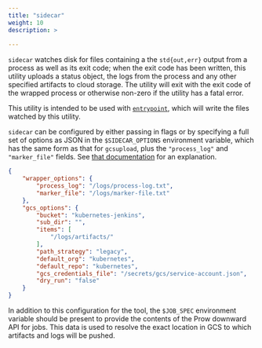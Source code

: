 ```yaml
---
title: "sidecar"
weight: 10
description: >
  
---
```


`sidecar` watches disk for files containing a the `std{out,err}` output from a process as well as
its exit code; when the exit code has been written, this utility uploads a status object, the logs
from the process and any other specified artifacts to cloud storage. The utility will exit with the
exit code of the wrapped process or otherwise non-zero if the utility has a fatal error.

This utility is intended to be used with [`entrypoint`](/docs/components/pod-utilities/entrypoint/), which will
write the files watched by this utility.

`sidecar` can be configured by either passing in flags or by specifying a full set of options
as JSON in the `$SIDECAR_OPTIONS` environment variable, which has the same form as that for
`gcsupload`, plus the `"process_log"` and `"marker_file"` fields. See
[that documentation](/docs/components/optional/gcsupload/) for an explanation.

```json
{
    "wrapper_options": {
        "process_log": "/logs/process-log.txt",
        "marker_file": "/logs/marker-file.txt"
    },
    "gcs_options": {
        "bucket": "kubernetes-jenkins",
        "sub_dir": "",
        "items": [
            "/logs/artifacts/"
        ],
        "path_strategy": "legacy",
        "default_org": "kubernetes",
        "default_repo": "kubernetes",
        "gcs_credentials_file": "/secrets/gcs/service-account.json",
        "dry_run": "false"
    }
}
```

In addition to this configuration for the tool, the `$JOB_SPEC` environment variable should be
present to provide the contents of the Prow downward API for jobs. This data is used to resolve
the exact location in GCS to which artifacts and logs will be pushed.

